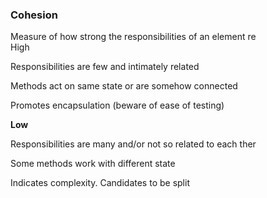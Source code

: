 <h3>Cohesion</h3>
<section>Measure of how strong the responsibilities of an element re</section>
<section>
	<p<strong>High</strong></p>
	<p class="fragment fade-right">
		Responsibilities are few and intimately related 
	</p>
	<p class="fragment fade-right">
		Methods act on same state or are somehow connected
	</p>
	<p class="fragment fade-right">
		Promotes encapsulation (beware of ease of testing)
	</p>
</section>
<section>
	<p><strong>Low</strong></p>
	<p class="fragment fade-left">
		Responsibilities are many and/or not so related to each ther  
	</p>
	<p class="fragment fade-left">
		Some methods work with different state
	</p>
	<p class="fragment fade-left">
		Indicates complexity. Candidates to be split
	</p>
</section>